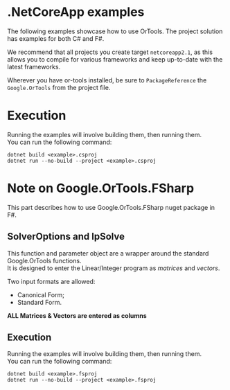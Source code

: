 # .NetCoreApp examples
The following examples showcase how to use OrTools.
The project solution has examples for both C# and F#.

We recommend that all projects you create target `netcoreapp2.1`,
as this allows you to compile for various frameworks and
keep up-to-date with the latest frameworks.

Wherever you have or-tools installed, be sure to `PackageReference` the `Google.OrTools`
from the project file.

# Execution
Running the examples will involve building them, then running them.   
You can run the following command:
```shell
dotnet build <example>.csproj
dotnet run --no-build --project <example>.csproj
```

# Note on Google.OrTools.FSharp
This part describes how to use Google.OrTools.FSharp nuget package in F#.

## SolverOptions and lpSolve
This function and parameter object are a wrapper around the standard Google.OrTools functions.  
It is designed to enter the Linear/Integer program as *matrices* and *vectors*.  

Two input formats are allowed:
* Canonical Form;
* Standard Form.

**ALL Matrices & Vectors are entered as columns**

## Execution
Running the examples will involve building them, then running them.   
You can run the following command:
```shell
dotnet build <example>.fsproj
dotnet run --no-build --project <example>.fsproj
```

